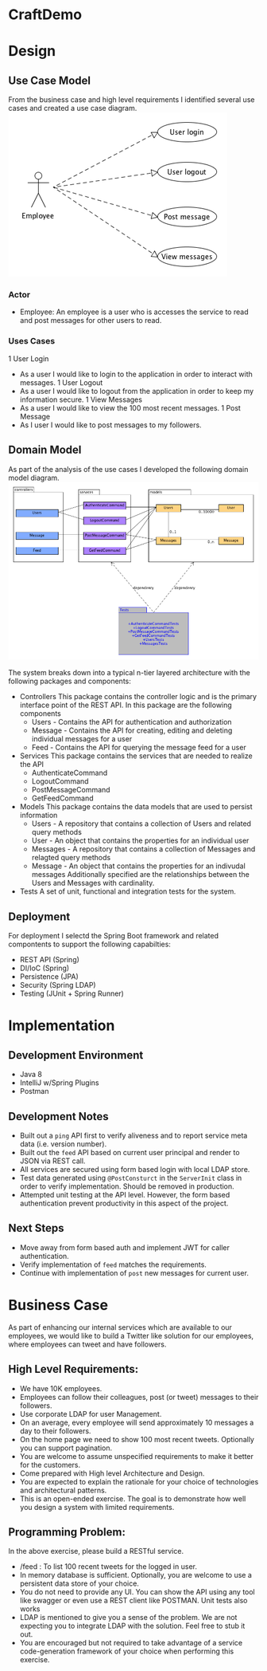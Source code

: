 # CraftDemo


# Design 

## Use Case Model
From the business case and high level requirements I identified several use cases and created a use case diagram.
![Use Case Diagram](https://github.com/gitizenme/CraftDemo/blob/master/Architecture/UseCaseDiagram.png "Use Case Diagram")

### Actor
* Employee: An employee is a user who is accesses the service to read and post messages for other users to read.

### Uses Cases
1 User Login
  * As a user I would like to login to the application in order to interact with messages.
1 User Logout
  * As a user I would like to logout from the application in order to keep my information secure.
1 View Messages
  * As a user I would like to view the 100 most recent messages.
1 Post Message
  * As I user I would like to post messages to my followers. 

## Domain Model
As part of the analysis of the use cases I developed the following domain model diagram.
![Domain Model](https://github.com/gitizenme/CraftDemo/blob/master/Architecture/DomainModel.png "Domain Model")

The system breaks down into a typical n-tier layered architecture with the following packages and components:
* Controllers
This package contains the controller logic and is the primary interface point of the REST API. In this package are the following components
  * Users - Contains the API for authentication and authorization
  * Message - Contains the API for creating, editing and deleting individual messages for a user
  * Feed - Contains the API for querying the message feed for a user
* Services
This package contains the services that are needed to realize the API
  * AuthenticateCommand
  * LogoutCommand
  * PostMessageCommand
  * GetFeedCommand
* Models
This package contains the data models that are used to persist information
  * Users - A repository that contains a collection of Users and related query methods
  * User - An object that contains the properties for an individual user
  * Messages - A repository that contains a collection of Messages and relagted query methods
  * Message - An object that contains the properties for an indivudal messages
Additionally specified are the relationships between the Users and Messages with cardinality.
* Tests
A set of unit, functional and integration tests for the system.

## Deployment 
For deployment I selectd the Spring Boot framework and related compontents to support the following capabilties:
* REST API (Spring)
* DI/IoC (Spring)
* Persistence (JPA)
* Security (Spring LDAP)
* Testing (JUnit + Spring Runner)

# Implementation 

## Development Environment
* Java 8
* IntelliJ w/Spring Plugins
* Postman

## Development Notes
* Built out a `ping` API first to verify aliveness and to report service meta data (i.e. version number).
* Built out the `feed` API based on current user principal and render to JSON via REST call. 
* All services are secured using form based login with local LDAP store.
* Test data generated using `@PostConsturct` in the `ServerInit` class in order to verify implementation. Should be removed in production.
* Attempted unit testing at the API level. However, the form based authentication prevent productivity in this aspect of the project. 

## Next Steps
* Move away from form based auth and implement JWT for caller authentication. 
* Verify implementation of `feed` matches the requirements.
* Continue with implementation of `post` new messages for current user.

# Business Case
As part of enhancing our internal services which are available to our employees, we would like to build a Twitter like solution for our employees, where employees can tweet and have followers. 

## High Level Requirements:
* We have 10K employees.
* Employees can follow their colleagues, post (or tweet) messages to their followers.
* Use corporate LDAP for user Management.
* On an average, every employee will send approximately 10 messages a day to their followers.
* On the home page we need to show 100 most recent tweets. Optionally you can support pagination.
* You are welcome to assume unspecified requirements to make it better for the customers.
* Come prepared with High level Architecture and Design. 
* You are expected to explain the rationale for your choice of technologies and architectural patterns.
* This is an open-ended exercise. The goal is to demonstrate how well you design a system with limited requirements. 

## Programming Problem:
In the above exercise, please build a RESTful service.

* /feed : To list 100 recent tweets for the logged in user.
* In memory database is sufficient. Optionally, you are welcome to use a persistent data store of your choice.
* You do not need to provide any UI. You can show the API using any tool like swagger or even use a REST client like POSTMAN. Unit tests also works
* LDAP is mentioned to give you a sense of the problem. We are not expecting you to integrate LDAP with the solution. Feel free to stub it out.
* You are encouraged but not required to take advantage of a service code-generation framework of your choice when performing this exercise.
